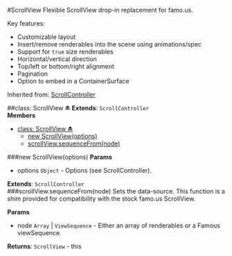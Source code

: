 <a name="module_ScrollView"></a>
#ScrollView
Flexible ScrollView drop-in replacement for famo.us.

Key features:
-    Customizable layout
-    Insert/remove renderables into the scene using animations/spec
-    Support for `true` size renderables
-    Horizontal/vertical direction
-    Top/left or bottom/right alignment
-    Pagination
-    Option to embed in a ContainerSurface

Inherited from: [ScrollController](./ScrollController.md)

<a name="exp_module_ScrollView"></a>
##class: ScrollView ⏏
**Extends**: `ScrollController`  
**Members**

* [class: ScrollView ⏏](#exp_module_ScrollView)
  * [new ScrollView(options)](#exp_new_module_ScrollView)
  * [scrollView.sequenceFrom(node)](#module_ScrollView#sequenceFrom)

<a name="exp_new_module_ScrollView"></a>
###new ScrollView(options)
**Params**

- options `Object` - Options (see ScrollController).  

**Extends**: `ScrollController`  
<a name="module_ScrollView#sequenceFrom"></a>
###scrollView.sequenceFrom(node)
Sets the data-source. This function is a shim provided for compatibility with the
stock famo.us ScrollView.

**Params**

- node `Array` | `ViewSequence` - Either an array of renderables or a Famous viewSequence.  

**Returns**: `ScrollView` - this  

